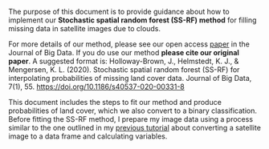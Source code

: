 The purpose of this document is to provide guidance about how to implement our **Stochastic spatial random forest (SS-RF) method** for filling missing data in satellite images due to clouds. 

For more details of our method, please see our open access [paper](https://link.springer.com/article/10.1186/s40537-020-00331-8) in the Journal of Big Data. 
If you do use our method **please cite our original paper**. A suggested format is:
Holloway-Brown, J., Helmstedt, K. J., & Mengersen, K. L. (2020). Stochastic spatial random forest (SS-RF) for interpolating probabilities of missing land cover data. Journal of Big Data, 7(1), 55. https://doi.org/10.1186/s40537-020-00331-8 

This document includes the steps to fit our method and produce probabilities of land cover, which we also convert to a binary classification. Before fitting the SS-RF method, I prepare my image data using a process similar to the one outlined in my [previous tutorial](https://github.com/thejholloway/raster2data) about converting a satellite image to a data frame and calculating variables. 
